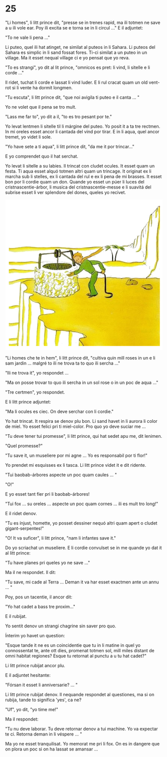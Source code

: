 # 25

"Li homes", li litt prince dit, "presse se in trenes rapid, ma ili totmen ne save a u ili vole ear. Poy ili excita se e torna se in li circul ..." E il adjuntet:

"To ne vale li pena ..."

Li puteo, quel ili hat atinget, ne similat al puteos in li Sahara. Li puteos del Sahara es simplic in li sand fossat fores. Ti-ci similat a un puteo in un village. Ma it esset nequal village ci e yo pensat que yo reva.

"To es strangi", yo dit al lit prince, "omnicos es pret: li vind, li sitelle e li corde ..."

Il ridet, tuchat li corde e lassat li vind luder. E li rul cracat quam un old vent-rot si li vente ha dormit longmen.

"Tu escuta", li litt prince dit, "que noi avigila ti puteo e il canta ... "

Yo ne volet que il pena se tro mult.

"Lass me far to", yo dit a il, "to es tro pesant por te."

Yo levat lentmen li sitelle til li márgine del puteo. Yo posit it a ta tre rectmen. In mi oreles esset ancor li cantada del vind por tirar. E in li aqua, quel ancor tremet, yo videt li sole.

"Yo have sete a ti aqua", li litt prince dit, "da me it por trincar..."

E yo comprendet quo il hat serchat.

Yo levat li sitelle a su labies. Il trincat con cludet ocules. It esset quam un festa. Ti aqua esset alquó totmen altri quam un trincage. It originat ex li marcha sub li stelles, ex li cantada del rul e ex li pena de mi brasses. It esset bon por li cordie quam un don. Quande yo esset un púer li luces del cristnascentie-árbor, li musica del cristnascentie-messe e li suavitá del subrise esset li ver splendore del dones, queles yo recivet.

<p style="text-align:center;"><img src="img/25-1.png"></p>

"Li homes che te in hem", li litt prince dit, "cultiva quin mill roses in un e li sam jardin ... malgré to ili ne trova ta to quo ili sercha ..."

"Ili ne trova it", yo respondet ...

"Ma on posse trovar to quo ili sercha in un sol rose o in un poc de aqua ..."

"Tre certmen", yo respondet.

E li litt prince adjuntet:

"Ma li ocules es ciec. On deve serchar con li cordie."

Yo hat trincat. It respira se denov plu bon. Li sand havet in li aurora li color de miel. Yo esset felici pri ti miel-color. Pro quo yo deve suciar me ...

"Tu deve tener tui promesse", li litt prince, qui hat sedet apu me, dit lenimen.

"Quel promesse?"

"Tu save it, un museliere por mi agne ... Yo es responsabil por ti flor!"

Yo prendet mi esquisses ex li tasca. Li litt prince videt it e dit ridente.

"Tui baobab-árbores aspecte un poc quam caules ... "

"O!"

E yo esset tant fier pri li baobab-árbores!

"Tui fox ... su oreles ... aspecte un poc quam cornes ... ili es mult tro long!"

E il ridet denov.

"Tu es ínjust, homette, yo posset dessiner nequó altri quam apert o cludet gigant-serpentes!"

"O! It va suficer", li litt prince, "nam li infantes save it."

Do yo scriachat un museliere. E li cordie convulset se in me quande yo dat it al litt prince:

"Tu have planes pri queles yo ne save ..."

Ma il ne respondet. Il dit:

"Tu save, mi cade al Terra ... Deman it va har esset exactmen ante un annu ... "

Poy, pos un tacentie, il ancor dit:

"Yo hat cadet a bass tre proxim..."

E il rubijat.

Yo sentit denov un strangi chagrine sin saver pro quo.

Ínterim yo havet un question:

"Esque tande it ne es un coincidentie que tu in li matine in quel yo connossentat te, ante ott dies, promenat totmen sol, mill miles distant de omni habitat regiones? Esque tu retornat al punctu a u tu hat cadet?"

Li litt prince rubijat ancor plu.

E il adjuntet hesitante:

"Fórsan it esset li anniversarie? ... "

Li litt prince rubijat denov. Il nequande respondet al questiones, ma si on rubija, tande to significa 'yes', ca ne?

"Uf", yo dit, "yo time me!"

Ma il respondet:

"Tu nu deve laborar. Tu deve retornar denov a tui machine. Yo va expectar te ci. Retorna deman in li véspere ... "

Ma yo ne esset tranquilisat. Yo memorat me pri li fox. On es in dangere que on plora un poc si on ha lassat se amansar ...

